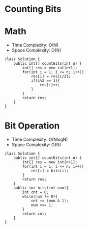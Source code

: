 # Counting Bits

# Math

- Time Complexity: O(N)
- Space Complexity: O(N)

```
class Solution {
    public int[] countBits(int n) {
        int[] res = new int[n+1];
        for(int i = 1; i <= n; i++){
            res[i] = res[i/2];
            if(i%2 == 1){
                res[i]++;
            }
        }
        return res;
    }
}
```

# Bit Operation

- Time Complexity: O(NlogN)
- Space Complexity: O(N)

```
class Solution {
    public int[] countBits(int n) {
        int[] res = new int[n+1];
        for(int i = 1; i <= n; i++){
            res[i] = bits(i);
        }
        return res;
    }
    public int bits(int num){
        int cnt = 0;
        while(num != 0){
            cnt += (num & 1);
            num >>= 1;
        }
        return cnt;
    }
}
```
